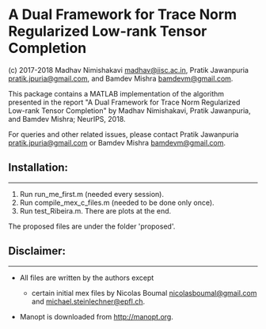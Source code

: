 # A Dual Framework for Trace Norm Regularized Low-rank Tensor Completion

(c) 2017-2018 Madhav Nimishakavi <madhav@iisc.ac.in>, Pratik Jawanpuria <pratik.jpuria@gmail.com>, and Bamdev Mishra <bamdevm@gmail.com>.

This package contains a MATLAB implementation of the algorithm presented in the report 
"A Dual Framework for Trace Norm Regularized Low-rank Tensor Completion" by Madhav Nimishakavi, Pratik Jawanpuria, and Bamdev Mishra; NeurIPS, 2018.

For queries and other related issues, please contact Pratik Jawanpuria <pratik.jpuria@gmail.com> or Bamdev Mishra <bamdevm@gmail.com>. 


## Installation:
-------------

1) Run run_me_first.m (needed every session).
2) Run compile_mex_c_files.m (needed to be done only once).
3) Run test_Ribeira.m. There are plots at the end. 

The proposed files are under the folder 'proposed'.



## Disclaimer:
-----------

- All files are written by the authors except
    - certain initial mex files by Nicolas Boumal <nicolasboumal@gmail.com> and <michael.steinlechner@epfl.ch>.

- Manopt is downloaded from http://manopt.org.


    

